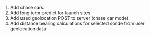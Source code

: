 1) Add chase cars
2) Add long term predict for launch sites
3) Add used geolocation POST to server (chase car mode)
4) Add distance bearing calculations for selected sonde from user geolocation data
